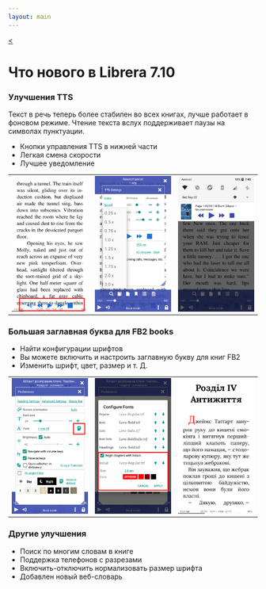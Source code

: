 ```yaml
---
layout: main
---
```

[<](/wiki/what-is-new/ru)

# Что нового в Librera 7.10

### Улучшения TTS

Текст в речь теперь более стабилен во всех книгах, лучше работает в фоновом режиме.
Чтение текста вслух поддерживает паузы на символах пунктуации.

* Кнопки управления TTS в нижней части
* Легкая смена скорости
* Лучшее уведомление

||||
|-|-|-|
|![](1.png)|![](2.png)|![](3.png)|

### Большая заглавная буква для __FB2__ books

* Найти конфигурации шрифтов
* Вы можете включить и настроить заглавную букву для книг FB2
* Изменить шрифт, цвет, размер и т. Д.

||||
|-|-|-|
|![](6.png)|![](4.png)|![](5.png)|


### Другие улучшения
* Поиск по многим словам в книге
* Поддержка телефонов с разрезами
* Включить-отключить нормализовать размер шрифта
* Добавлен новый веб-словарь
